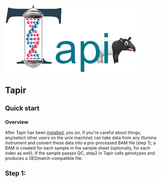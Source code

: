 ![Tapir](../images/Tapir.png)

# Tapir
## Quick start
### Overview
After Tapir has been [installed](Install.md), you (or, if you're careful about things, any/select other users on the unix machine) can take data from any Illumina instrument and convert these data into a pre-processed BAM file (step 1); a BAM is created for each sample in the sample sheet (optionally, for each index as well). If the sample passes QC, step2 in Tapir calls genotypes and produces a GEDmatch-compatible file.
## Step 1:
